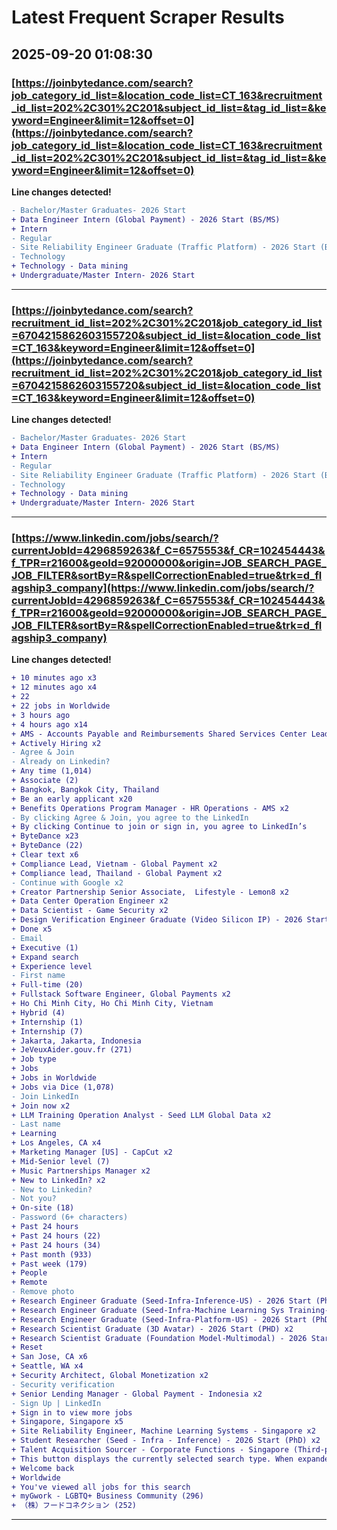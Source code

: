# Latest Frequent Scraper Results

## 2025-09-20 01:08:30

### [https://joinbytedance.com/search?job_category_id_list=&location_code_list=CT_163&recruitment_id_list=202%2C301%2C201&subject_id_list=&tag_id_list=&keyword=Engineer&limit=12&offset=0](https://joinbytedance.com/search?job_category_id_list=&location_code_list=CT_163&recruitment_id_list=202%2C301%2C201&subject_id_list=&tag_id_list=&keyword=Engineer&limit=12&offset=0)

**Line changes detected!**

```diff
- Bachelor/Master Graduates- 2026 Start
+ Data Engineer Intern (Global Payment) - 2026 Start (BS/MS)
+ Intern
- Regular
- Site Reliability Engineer Graduate (Traffic Platform) - 2026 Start (BS/MS)
- Technology
+ Technology - Data mining
+ Undergraduate/Master Intern- 2026 Start
```

---
### [https://joinbytedance.com/search?recruitment_id_list=202%2C301%2C201&job_category_id_list=6704215862603155720&subject_id_list=&location_code_list=CT_163&keyword=Engineer&limit=12&offset=0](https://joinbytedance.com/search?recruitment_id_list=202%2C301%2C201&job_category_id_list=6704215862603155720&subject_id_list=&location_code_list=CT_163&keyword=Engineer&limit=12&offset=0)

**Line changes detected!**

```diff
- Bachelor/Master Graduates- 2026 Start
+ Data Engineer Intern (Global Payment) - 2026 Start (BS/MS)
+ Intern
- Regular
- Site Reliability Engineer Graduate (Traffic Platform) - 2026 Start (BS/MS)
- Technology
+ Technology - Data mining
+ Undergraduate/Master Intern- 2026 Start
```

---
### [https://www.linkedin.com/jobs/search/?currentJobId=4296859263&f_C=6575553&f_CR=102454443&f_TPR=r21600&geoId=92000000&origin=JOB_SEARCH_PAGE_JOB_FILTER&sortBy=R&spellCorrectionEnabled=true&trk=d_flagship3_company](https://www.linkedin.com/jobs/search/?currentJobId=4296859263&f_C=6575553&f_CR=102454443&f_TPR=r21600&geoId=92000000&origin=JOB_SEARCH_PAGE_JOB_FILTER&sortBy=R&spellCorrectionEnabled=true&trk=d_flagship3_company)

**Line changes detected!**

```diff
+ 10 minutes ago x3
+ 12 minutes ago x4
+ 22
+ 22 jobs in Worldwide
+ 3 hours ago
+ 4 hours ago x14
+ AMS - Accounts Payable and Reimbursements Shared Services Center Leader x2
+ Actively Hiring x2
- Agree & Join
- Already on Linkedin?
+ Any time (1,014)
+ Associate (2)
+ Bangkok, Bangkok City, Thailand
+ Be an early applicant x20
+ Benefits Operations Program Manager - HR Operations - AMS x2
- By clicking Agree & Join, you agree to the LinkedIn
+ By clicking Continue to join or sign in, you agree to LinkedIn’s
+ ByteDance x23
+ ByteDance (22)
+ Clear text x6
+ Compliance Lead, Vietnam - Global Payment x2
+ Compliance lead, Thailand - Global Payment x2
- Continue with Google x2
+ Creator Partnership Senior Associate,  Lifestyle - Lemon8 x2
+ Data Center Operation Engineer x2
+ Data Scientist - Game Security x2
+ Design Verification Engineer Graduate (Video Silicon IP) - 2026 Start (BS/MS) x2
+ Done x5
- Email
+ Executive (1)
+ Expand search
+ Experience level
- First name
+ Full-time (20)
+ Fullstack Software Engineer, Global Payments x2
+ Ho Chi Minh City, Ho Chi Minh City, Vietnam
+ Hybrid (4)
+ Internship (1)
+ Internship (7)
+ Jakarta, Jakarta, Indonesia
+ JeVeuxAider.gouv.fr (271)
+ Job type
+ Jobs
+ Jobs in Worldwide
+ Jobs via Dice (1,078)
- Join LinkedIn
+ Join now x2
+ LLM Training Operation Analyst - Seed LLM Global Data x2
- Last name
+ Learning
+ Los Angeles, CA x4
+ Marketing Manager [US] - CapCut x2
+ Mid-Senior level (7)
+ Music Partnerships Manager x2
+ New to LinkedIn? x2
- New to Linkedin?
- Not you?
+ On-site (18)
- Password (6+ characters)
+ Past 24 hours
+ Past 24 hours (22)
+ Past 24 hours (34)
+ Past month (933)
+ Past week (179)
+ People
+ Remote
- Remove photo
+ Research Engineer Graduate (Seed-Infra-Inference-US) - 2026 Start (PhD) x2
+ Research Engineer Graduate (Seed-Infra-Machine Learning Sys Training-US) - 2026 Start (PhD) x2
+ Research Engineer Graduate (Seed-Infra-Platform-US) - 2026 Start (PhD) x2
+ Research Scientist Graduate (3D Avatar) - 2026 Start (PHD) x2
+ Research Scientist Graduate (Foundation Model-Multimodal) - 2026 Start（PhD） x2
+ Reset
+ San Jose, CA x6
+ Seattle, WA x4
+ Security Architect, Global Monetization x2
- Security verification
+ Senior Lending Manager - Global Payment - Indonesia x2
- Sign Up | LinkedIn
+ Sign in to view more jobs
+ Singapore, Singapore x5
+ Site Reliability Engineer, Machine Learning Systems - Singapore x2
+ Student Researcher (Seed - Infra - Inference) - 2026 Start (PhD) x2
+ Talent Acquisition Sourcer - Corporate Functions - Singapore (Third-party Contractor) x2
+ This button displays the currently selected search type. When expanded it provides a list of search options that will switch the search inputs to match the current selection.
+ Welcome back
+ Worldwide
+ You've viewed all jobs for this search
+ myGwork - LGBTQ+ Business Community (296)
+ （株）フードコネクション (252)
```

---
